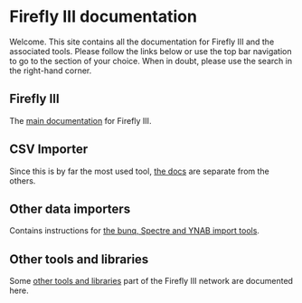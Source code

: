 # Firefly III documentation

Welcome. This site contains all the documentation for Firefly III and the associated tools. Please follow the links below or use the top bar navigation to go to the section of your choice. When in doubt, please use the search in the right-hand corner.

## Firefly III

The [main documentation](firefly-iii) for Firefly III.

<!-- I am a test sentence -->

## CSV Importer

Since this is by far the most used tool, [the docs](csv) are separate from the others.

## Other data importers

Contains instructions for [the bunq, Spectre and YNAB import tools](other-data-importers).

## Other tools and libraries

Some [other tools and libraries](other-tools) part of the Firefly III network are documented here.
